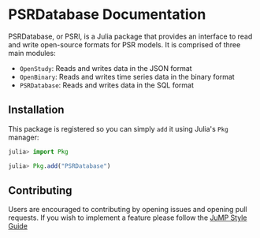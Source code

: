 # PSRDatabase Documentation


PSRDatabase, or PSRI, is a Julia package that provides an interface to read and write open-source formats for PSR models.
It is comprised of three main modules:
- `OpenStudy`: Reads and writes data in the JSON format
- `OpenBinary`: Reads and writes time series data in the binary format
- `PSRDatabase`: Reads and writes data in the SQL format

## Installation

This package is registered so you can simply `add` it using Julia's `Pkg` manager:
```julia
julia> import Pkg

julia> Pkg.add("PSRDatabase")
```

## Contributing

Users are encouraged to contributing by opening issues and opening pull requests. If you wish to implement a feature please follow 
the [JuMP Style Guide](https://jump.dev/JuMP.jl/v0.21.10/developers/style/#Style-guide-and-design-principles)

